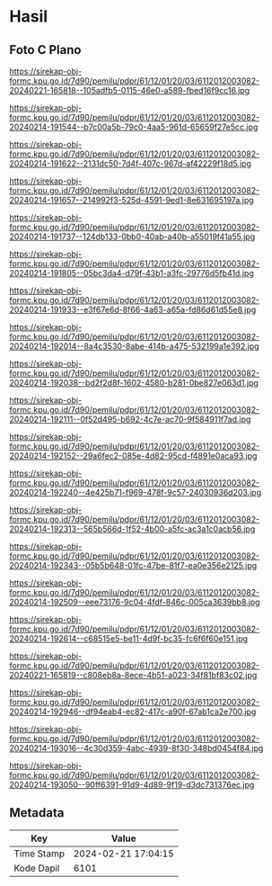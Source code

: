 # Hasil

## Foto C Plano

https://sirekap-obj-formc.kpu.go.id/7d90/pemilu/pdpr/61/12/01/20/03/6112012003082-20240221-165818--105adfb5-0115-46e0-a589-fbed16f9cc16.jpg

https://sirekap-obj-formc.kpu.go.id/7d90/pemilu/pdpr/61/12/01/20/03/6112012003082-20240214-191544--b7c00a5b-79c0-4aa5-961d-65659f27e5cc.jpg

https://sirekap-obj-formc.kpu.go.id/7d90/pemilu/pdpr/61/12/01/20/03/6112012003082-20240214-191622--2131dc50-7d4f-407c-967d-af42229f18d5.jpg

https://sirekap-obj-formc.kpu.go.id/7d90/pemilu/pdpr/61/12/01/20/03/6112012003082-20240214-191657--214992f3-525d-4591-9ed1-8e631695197a.jpg

https://sirekap-obj-formc.kpu.go.id/7d90/pemilu/pdpr/61/12/01/20/03/6112012003082-20240214-191737--124db133-0bb0-40ab-a40b-a55019f41a55.jpg

https://sirekap-obj-formc.kpu.go.id/7d90/pemilu/pdpr/61/12/01/20/03/6112012003082-20240214-191805--05bc3da4-d79f-43b1-a3fc-29776d5fb41d.jpg

https://sirekap-obj-formc.kpu.go.id/7d90/pemilu/pdpr/61/12/01/20/03/6112012003082-20240214-191933--e3f67e6d-8f66-4a63-a65a-fd86d61d55e8.jpg

https://sirekap-obj-formc.kpu.go.id/7d90/pemilu/pdpr/61/12/01/20/03/6112012003082-20240214-192014--8a4c3530-8abe-414b-a475-532199a1e392.jpg

https://sirekap-obj-formc.kpu.go.id/7d90/pemilu/pdpr/61/12/01/20/03/6112012003082-20240214-192038--bd2f2d8f-1602-4580-b281-0be827e063d1.jpg

https://sirekap-obj-formc.kpu.go.id/7d90/pemilu/pdpr/61/12/01/20/03/6112012003082-20240214-192111--0f52d495-b692-4c7e-ac70-9f584911f7ad.jpg

https://sirekap-obj-formc.kpu.go.id/7d90/pemilu/pdpr/61/12/01/20/03/6112012003082-20240214-192152--29a6fec2-085e-4d82-95cd-f4891e0aca93.jpg

https://sirekap-obj-formc.kpu.go.id/7d90/pemilu/pdpr/61/12/01/20/03/6112012003082-20240214-192240--4e425b71-f969-478f-9c57-24030936d203.jpg

https://sirekap-obj-formc.kpu.go.id/7d90/pemilu/pdpr/61/12/01/20/03/6112012003082-20240214-192313--565b566d-1f52-4b00-a5fc-ac3a1c0acb56.jpg

https://sirekap-obj-formc.kpu.go.id/7d90/pemilu/pdpr/61/12/01/20/03/6112012003082-20240214-192343--05b5b648-01fc-47be-81f7-ea0e356e2125.jpg

https://sirekap-obj-formc.kpu.go.id/7d90/pemilu/pdpr/61/12/01/20/03/6112012003082-20240214-192509--eee73176-9c04-4fdf-846c-005ca3639bb8.jpg

https://sirekap-obj-formc.kpu.go.id/7d90/pemilu/pdpr/61/12/01/20/03/6112012003082-20240214-192614--c68515e5-be11-4d9f-bc35-fc6f6f60e151.jpg

https://sirekap-obj-formc.kpu.go.id/7d90/pemilu/pdpr/61/12/01/20/03/6112012003082-20240221-165819--c808eb8a-8ece-4b51-a023-34f81bf83c02.jpg

https://sirekap-obj-formc.kpu.go.id/7d90/pemilu/pdpr/61/12/01/20/03/6112012003082-20240214-192946--df94eab4-ec82-417c-a90f-67ab1ca2e700.jpg

https://sirekap-obj-formc.kpu.go.id/7d90/pemilu/pdpr/61/12/01/20/03/6112012003082-20240214-193016--4c30d359-4abc-4939-8f30-348bd0454f84.jpg

https://sirekap-obj-formc.kpu.go.id/7d90/pemilu/pdpr/61/12/01/20/03/6112012003082-20240214-193050--90ff6391-91d9-4d89-9f19-d3dc731376ec.jpg


## Metadata

| Key        | Value               |
| ---------- | ------------------- |
| Time Stamp | 2024-02-21 17:04:15 |
| Kode Dapil | 6101                |



